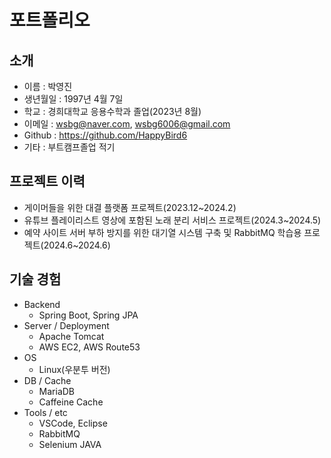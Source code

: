 # 포트폴리오
## 소개
+ 이름 : 박영진<br/>
+ 생년월일 : 1997년 4월 7일<br/>
+ 학교 : 경희대학교 응용수학과 졸업(2023년 8월)<br/>
+ 이메일 : wsbg@naver.com, wsbg6006@gmail.com<br/>
+ Github : https://github.com/HappyBird6<br/>
+ 기타 : 부트캠프졸업 적기<br/>

## 프로젝트 이력
+ 게이머들을 위한 대결 플랫폼 프로젝트(2023.12~2024.2)<br/>
+ 유튜브 플레이리스트 영상에 포함된 노래 분리 서비스 프로젝트(2024.3~2024.5)<br/>
+ 예약 사이트 서버 부하 방지를 위한 대기열 시스템 구축 및 RabbitMQ 학습용 프로젝트(2024.6~2024.6)<br/>

## 기술 경험
+ Backend<br/>
	+ Spring Boot, Spring JPA<br/>
+ Server / Deployment<br/>
	+ Apache Tomcat<br/>
	+ AWS EC2, AWS Route53<br/>
+ OS<br/>
	+ Linux(우분투 버전)<br/>
+ DB / Cache<br/>
	+ MariaDB<br/>
	+ Caffeine Cache<br/>
+ Tools / etc<br/>
	+ VSCode, Eclipse<br/>
	+ RabbitMQ<br/>
	+ Selenium JAVA<br/>
